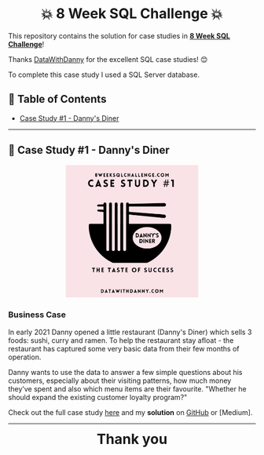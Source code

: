 # <h1 align="center" style="margin-top: 0px;">💥 8 Week SQL Challenge 💥

This repository contains the solution for case studies in **[8 Week SQL Challenge](https://8weeksqlchallenge.com)**!

Thanks [DataWithDanny](https://github.com/DataWithDanny) for the excellent SQL case studies! 😊 
  
  To complete this case study I used a SQL Server database.

## 🧾 Table of Contents
- [Case Study #1 - Danny's Diner](#-case-study-1---dannys-diner)

***

## 🍜 Case Study #1 - Danny's Diner 
<p align="center" style="margin-bottom: 0px !important;">
  <img src="https://github.com/hydaai/8-Week-SQL-Challenge/blob/f10e5dcec32ec30d879e353deea527c473181271/images/1.png" width="270" height="270">

### Business Case
In early 2021 Danny opened a little restaurant (Danny's Diner) which sells 3 foods: sushi, curry and ramen.
To help the restaurant stay afloat - the restaurant has captured some very basic data from their few months of operation.

Danny wants to use the data to answer a few simple questions about his customers, especially about their visiting patterns, how much money they’ve spent and also which menu items are their favourite.
  "Whether he should expand the existing customer loyalty program?"

Check out the full case study [here](https://8weeksqlchallenge.com/case-study-1/) and my **solution** on [GitHub](https://github.com/hydaai/8-Week-SQL-Challenge/tree/main/Case%20Study%20%231%20-%20Danny's%20Diner) or [Medium].

***

<h1 align="center" style="margin-top: 0px;">Thank you

